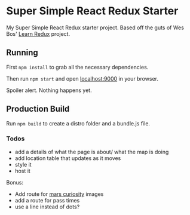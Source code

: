 # Super Simple React Redux Starter

My Super Simple React Redux starter project. Based off the guts of Wes Bos' [Learn Redux](https://learnredux.com/) project.

## Running

First `npm install` to grab all the necessary dependencies.

Then run `npm start` and open <localhost:9000> in your browser.

Spoiler alert. Nothing happens yet.

## Production Build

Run `npm build` to create a distro folder and a bundle.js file.

### Todos
* add a details of what the page is about/ what the map is doing
* add location table that updates as it moves
* style it
* host it

Bonus:
* Add route for [mars curiosity](https://api.nasa.gov/api.html#MarsPhotos) images
* add a route for pass times
* use a line instead of dots?
